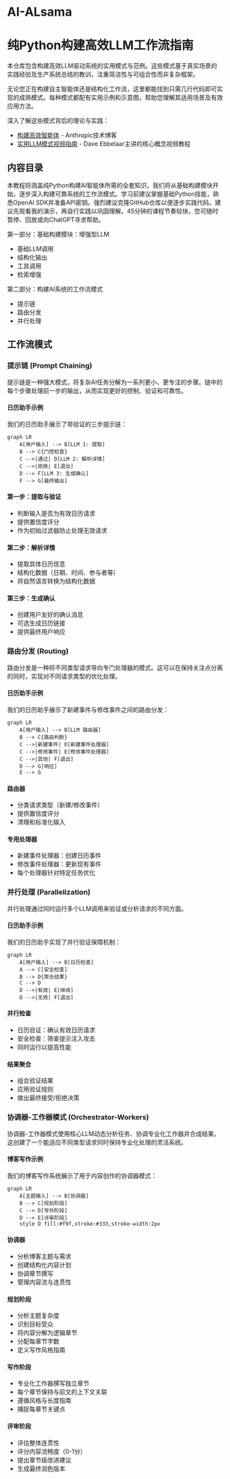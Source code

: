 # AI-ALsama
# 纯Python构建高效LLM工作流指南

本仓库包含构建高效LLM驱动系统的实用模式与范例。这些模式基于真实场景的实践经验及生产系统总结的教训，注重简洁性与可组合性而非复杂框架。

无论您正在构建自主智能体还是结构化工作流，这里都能找到只需几行代码即可实现的成熟模式。每种模式都配有实用示例和示意图，帮助您理解其适用场景及有效应用方法。

深入了解这些模式背后的理论与实践：
- [构建高效智能体](https://www.anthropic.com/research/building-effective-agents) - Anthropic技术博客
- [实用LLM模式视频指南](https://youtu.be/tx5OapbK-8A) - Dave Ebbelaar主讲的核心概念视频教程

## 内容目录

本教程将涵盖纯Python构建AI智能体所需的全套知识。我们将从基础构建模块开始，逐步深入构建可靠系统的工作流模式。学习前建议掌握基础Python技能，熟悉OpenAI SDK并准备API密钥。强烈建议克隆GitHub仓库以便逐步实践代码。建议先观看我的演示，再自行实践以巩固理解。45分钟的课程节奏较快，您可随时暂停、回放或向ChatGPT寻求帮助。

第一部分：基础构建模块：增强型LLM

- 基础LLM调用
- 结构化输出
- 工具调用
- 检索增强

第二部分：构建AI系统的工作流模式

- 提示链
- 路由分发
- 并行处理

## 工作流模式

### 提示链 (Prompt Chaining)

提示链是一种强大模式，将复杂AI任务分解为一系列更小、更专注的步骤。链中的每个步骤处理前一步的输出，从而实现更好的控制、验证和可靠性。

#### 日历助手示例

我们的日历助手展示了带验证的三步提示链：

```mermaid
graph LR
    A[用户输入] --> B[LLM 1: 提取]
    B --> C{门控检查}
    C -->|通过| D[LLM 2: 解析详情]
    C -->|拒绝| E[退出]
    D --> F[LLM 3: 生成确认]
    F --> G[最终输出]
```

#### 第一步：提取与验证

- 判断输入是否为有效日历请求
- 提供置信度评分
- 作为初始过滤器防止处理无效请求

#### 第二步：解析详情

- 提取具体日历信息
- 结构化数据（日期、时间、参与者等）
- 将自然语言转换为结构化数据

#### 第三步：生成确认

- 创建用户友好的确认消息
- 可选生成日历链接
- 提供最终用户响应

### 路由分发 (Routing)

路由分发是一种将不同类型请求导向专门处理器的模式。这可以在保持关注点分离的同时，实现对不同请求类型的优化处理。

#### 日历助手示例

我们的日历助手展示了新建事件与修改事件之间的路由分发：

```mermaid
graph LR
    A[用户输入] --> B[LLM 路由器]
    B --> C{路由判断}
    C -->|新建事件| D[新建事件处理器]
    C -->|修改事件| E[修改事件处理器]
    C -->|其他| F[退出]
    D --> G[响应]
    E --> G
```

#### 路由器

- 分类请求类型（新建/修改事件）
- 提供置信度评分
- 清理和标准化输入

#### 专用处理器

- 新建事件处理器：创建日历事件
- 修改事件处理器：更新现有事件
- 每个处理器针对特定任务优化

### 并行处理 (Parallelization)

并行处理通过同时运行多个LLM调用来验证或分析请求的不同方面。

#### 日历助手示例

我们的日历助手实现了并行验证保障机制：

```mermaid
graph LR
    A[用户输入] --> B[日历检查]
    A --> C[安全检查]
    B --> D{聚合结果}
    C --> D
    D -->|有效| E[继续]
    D -->|无效| F[退出]
```

#### 并行检查

- 日历验证：确认有效日历请求
- 安全检查：筛查提示注入攻击
- 同时运行以提高性能

#### 结果聚合

- 组合验证结果
- 应用验证规则
- 做出最终接受/拒绝决策

### 协调器-工作器模式 (Orchestrator-Workers)

协调器-工作器模式使用核心LLM动态分析任务、协调专业化工作器并合成结果。这创建了一个能适应不同类型请求同时保持专业化处理的灵活系统。

#### 博客写作示例

我们的博客写作系统展示了用于内容创作的协调器模式：

```mermaid
graph LR
    A[主题输入] --> B[协调器]
    B --> C[规划阶段]
    C --> D[写作阶段]
    D --> E[评审阶段]
    style D fill:#f9f,stroke:#333,stroke-width:2px
```

#### 协调器

- 分析博客主题与需求
- 创建结构化内容计划
- 协调章节撰写
- 管理内容流与连贯性

#### 规划阶段

- 分析主题复杂度
- 识别目标受众
- 将内容分解为逻辑章节
- 分配每章节字数
- 定义写作风格指南

#### 写作阶段

- 专业化工作器撰写独立章节
- 每个章节保持与前文的上下文关联
- 遵循风格与长度指南
- 捕捉每章节关键点

#### 评审阶段

- 评估整体连贯性
- 评分内容流畅度（0-1分）
- 提出章节级改进建议
- 生成最终润色版本
